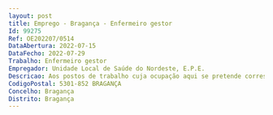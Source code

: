 ```yaml
--- 
layout: post
title: Emprego - Bragança - Enfermeiro gestor
Id: 99275
Ref: OE202207/0514
DataAbertura: 2022-07-15
DataFecho: 2022-07-29
Trabalho: Enfermeiro gestor
Empregador: Unidade Local de Saúde do Nordeste, E.P.E.
Descricao: Aos postos de trabalho cuja ocupação aqui se pretende corresponde o ocnteúdo funcional estabeelcido no artigo 10.º B, dos Decretos Lei n.º 247 3 248 2009, de 22 de setembro
CodigoPostal: 5301-852 BRAGANÇA
Concelho: Bragança
Distrito: Bragança
--- 
```

